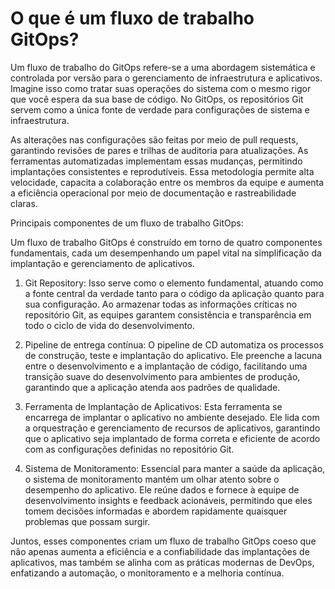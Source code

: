 # O que é um fluxo de trabalho GitOps?

Um fluxo de trabalho do GitOps refere-se a uma abordagem sistemática e controlada por versão para o gerenciamento de infraestrutura e aplicativos. Imagine isso como tratar suas operações do sistema com o mesmo rigor que você espera da sua base de código. No GitOps, os repositórios Git servem como a única fonte de verdade para configurações de sistema e infraestrutura.

As alterações nas configurações são feitas por meio de pull requests, garantindo revisões de pares e trilhas de auditoria para atualizações. As ferramentas automatizadas implementam essas mudanças, permitindo implantações consistentes e reprodutíveis. Essa metodologia permite alta velocidade, capacita a colaboração entre os membros da equipe e aumenta a eficiência operacional por meio de documentação e rastreabilidade claras.

Principais componentes de um fluxo de trabalho GitOps:

Um fluxo de trabalho GitOps é construído em torno de quatro componentes fundamentais, cada um desempenhando um papel vital na simplificação da implantação e gerenciamento de aplicativos.

1. Git Repository: Isso serve como o elemento fundamental, atuando como a fonte central da verdade tanto para o código da aplicação quanto para sua configuração. Ao armazenar todas as informações críticas no repositório Git, as equipes garantem consistência e transparência em todo o ciclo de vida do desenvolvimento.

2. Pipeline de entrega contínua: O pipeline de CD automatiza os processos de construção, teste e implantação do aplicativo. Ele preenche a lacuna entre o desenvolvimento e a implantação de código, facilitando uma transição suave do desenvolvimento para ambientes de produção, garantindo que a aplicação atenda aos padrões de qualidade.

3. Ferramenta de Implantação de Aplicativos: Esta ferramenta se encarrega de implantar o aplicativo no ambiente desejado. Ele lida com a orquestração e gerenciamento de recursos de aplicativos, garantindo que o aplicativo seja implantado de forma correta e eficiente de acordo com as configurações definidas no repositório Git.

4. Sistema de Monitoramento: Essencial para manter a saúde da aplicação, o sistema de monitoramento mantém um olhar atento sobre o desempenho do aplicativo. Ele reúne dados e fornece à equipe de desenvolvimento insights e feedback acionáveis, permitindo que eles tomem decisões informadas e abordem rapidamente quaisquer problemas que possam surgir.

Juntos, esses componentes criam um fluxo de trabalho GitOps coeso que não apenas aumenta a eficiência e a confiabilidade das implantações de aplicativos, mas também se alinha com as práticas modernas de DevOps, enfatizando a automação, o monitoramento e a melhoria contínua.